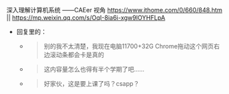 
深入理解计算机系统 ——CAEer 视角 https://www.ithome.com/0/660/848.htm || https://mp.weixin.qq.com/s/OqI-8ia6i-xgw9lOYHFLpA
- 回复里的：
  * > 别的我不太清楚，我现在电脑11700+32G Chrome拖动这个网页右边滚动条都会卡是真的
  * > 这内容量怎么也得有半个学期了吧……
  * > 好家伙，这是要上课了吗？csapp？
